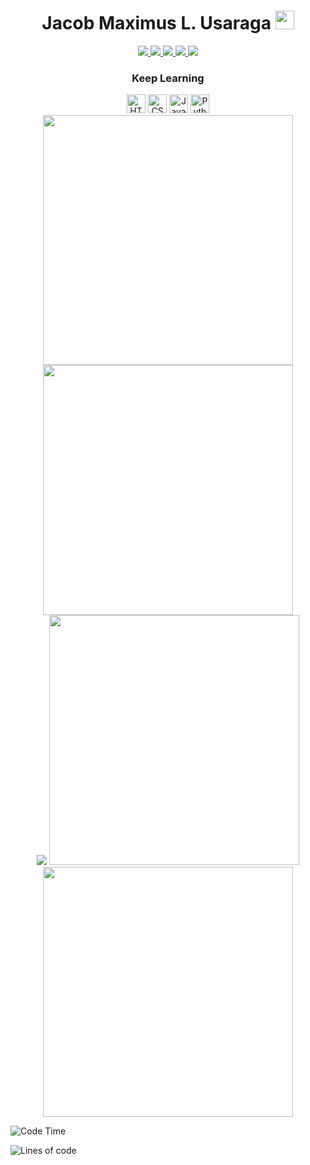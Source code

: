 <!--<div align="center">
  <a href = "https://github.com/sindresorhus" target = "_blank"><img src="example.svg" alt="css-in-readme"></a>
</div>-->

<!--![Backend](https://user-images.githubusercontent.com/90799133/178169130-c190e029-07fd-4df0-8470-5f98583ca105.png)-->
<h1 align="center">
  Jacob Maximus L. Usaraga
  <img src = "https://github-readme-codewars-stats.herokuapp.com/api/?username=miniloda&badge&alias_only&colormode=dark_mode" height = "30"/>
  </h1> 
  <div align="center">
  <a href = "https://www.facebook.com/profile.php?id=100072172583649" target = "_blank"> <img src = "https://img.shields.io/badge/Facebook-1877F2?style=for-the-badge&logo=facebook&logoColor=white"/> </a>
 <a  href = "https://twitter.com/makisekarissa"> <img src ="https://img.shields.io/badge/Twitter-1DA1F2?style=for-the-badge&logo=twitter&logoColor=white" /> </a>
  <a href = "https://www.linkedin.com/in/jacob-maximus-usaraga-00565b220/"><img src = "https://img.shields.io/badge/LinkedIn-0077B5?style=for-the-badge&logo=linkedin&logoColor=white"  /> </a>
  <a href = "mailto: jlusaraga@up.edu.ph"><img src = "https://img.shields.io/badge/Gmail-D14836?style=for-the-badge&logo=gmail&logoColor=white" /> </a>
   <a href = "https://www.codewars.com/users/miniloda"><img src = "https://img.shields.io/badge/Codewars-B1361E?style=for-the-badge&logo=Codewars&logoColor=white"/> </a>
   
  </div>
  


 <h3 align = "center">
  Keep Learning
  </h3>
  <div align="center">
   <img src="https://cdn.jsdelivr.net/gh/devicons/devicon/icons/html5/html5-original.svg"  width = "30" height = "30" title = "HTML"/>
   <img src="https://cdn.jsdelivr.net/gh/devicons/devicon/icons/css3/css3-original.svg"  width = "30" height = "30" title = "CSS"/>
   <img src = "https://cdn.jsdelivr.net/gh/devicons/devicon/icons/javascript/javascript-original.svg" width = "30" height = "30" title = "JavaScript"/>
   <!--
  <img src="https://cdn.jsdelivr.net/gh/devicons/devicon/icons/mongodb/mongodb-original.svg"  width = "30" height = "30" title = "MongoDB"/>
  <img src="https://d2eip9sf3oo6c2.cloudfront.net/tags/images/000/000/359/full/expressjslogo.png" width = "30" height = "30" title = "Express JS"/>
  <img src="https://cdn.jsdelivr.net/gh/devicons/devicon/icons/react/react-original.svg" width = "30" height = "30" title = "React"/>
  <img src = "https://cdn.jsdelivr.net/gh/devicons/devicon/icons/nodejs/nodejs-original-wordmark.svg" width = "30" height = "30" title = "Node JS"/>
  -->
  <img src = "https://cdn.jsdelivr.net/gh/devicons/devicon/icons/python/python-original.svg" width = "30" height = "30" title = "Python"/>
  <!--
  <img src = "https://cdn.jsdelivr.net/gh/devicons/devicon/icons/django/django-plain.svg" width = "30" height = "30" title = "Django"/>
  <img src = "https://cdn.jsdelivr.net/gh/devicons/devicon/icons/postgresql/postgresql-original.svg" width = "30" height = "30" title = "PostgreSQL"/>
  <img src="https://cdn.jsdelivr.net/gh/devicons/devicon/icons/graphql/graphql-plain.svg" width = "30" height = "30" title = "GraphQL"/>
  <img src="https://cdn.jsdelivr.net/gh/devicons/devicon/icons/neo4j/neo4j-original.svg"  width = "30" height = "30" title = "Neo4j"/>
 
  <img src="https://cdn.jsdelivr.net/gh/devicons/devicon/icons/nginx/nginx-original.svg"  width = "30" height = "30" title = "Nginx"/>
  <img src="https://cdn.jsdelivr.net/gh/devicons/devicon/icons/vscode/vscode-original.svg"  width = "30" height = "30" title = "VS Code"/>
  <img src="https://cdn.jsdelivr.net/gh/devicons/devicon/icons/amazonwebservices/amazonwebservices-original.svg"  width = "30" height = "30" title = "AWS"/>
  <img src = "https://visualpharm.com/assets/720/Github-595b40b65ba036ed117d442f.svg"  width = "30" height = "30" title = "Github"/>
  <img src="https://cdn.jsdelivr.net/gh/devicons/devicon/icons/circleci/circleci-plain.svg" width = "30" height = "30" title = "Circle CI"/>
  <img src="https://cdn.jsdelivr.net/gh/devicons/devicon/icons/linux/linux-original.svg"  width = "30" height = "30" title = "Linux"/>
  <img src="https://cdn.jsdelivr.net/gh/devicons/devicon/icons/docker/docker-original.svg"  width = "30" height = "30" title = "Docker"/>
 -->
  
  </div>
<div align = "center">
<a href="https://github.com/anuraghazra/github-readme-stats">
<img src="https://github-readme-stats.vercel.app/api?username=miniloda&show_icons=true&theme=tokyonight" width = "400"/>
</a>

<a href="https://github.com/anuraghazra/github-readme-stats">
<img src = "http://github-readme-streak-stats.herokuapp.com?user=miniloda&theme=dracula&hide_border=true" width = "400"/>
</a>
</div>

<div align = "center">

<img src="https://github-profile-trophy.vercel.app/?username=miniloda&theme=tokyonight" href = "https://github.com/anuraghazra/github-profile-trophy"/>
<img src ="https://github-readme-stats.vercel.app/api/wakatime?username=miniloda&theme=tokyonight&langs_count=5" width = "400">

<img src = "https://github-readme-stats.vercel.app/api/top-langs/?username=miniloda&exclude_repo=datacampnotebook,Data-Science-Capstone,KisayBookShop&theme=tokyonight&layout=compact" width = "400"/>

</div>
<!--<img src="https://wakatime.com/share/@miniloda/1042aecf-8b37-4641-ae61-4f3d51ca7fab.svg" "/>-->


<!--START_SECTION:waka-->
![Code Time](http://img.shields.io/badge/Code%20Time-35%20hrs%2043%20mins-blue)

![Lines of code](https://img.shields.io/badge/From%20Hello%20World%20I%27ve%20Written-109%20Thousand%20lines%20of%20code-blue)


<!--END_SECTION:waka-->
